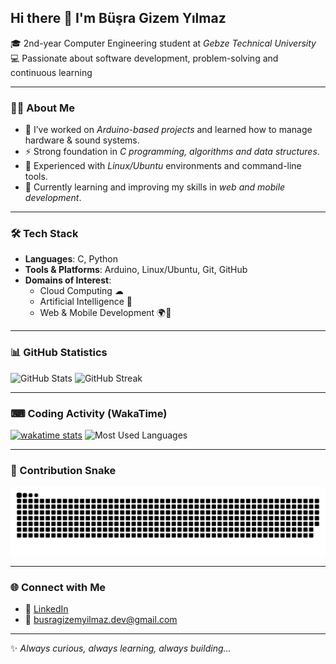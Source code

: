 ## Hi there 👋 I'm Büşra Gizem Yılmaz  

🎓 2nd-year Computer Engineering student at *Gebze Technical University*  
💻 Passionate about software development, problem-solving and continuous learning  

---

### 🧑‍💻 About Me
- 🔭 I’ve worked on *Arduino-based projects* and learned how to manage hardware & sound systems.  
- ⚡ Strong foundation in *C programming, algorithms and data structures*.  
- 🐧 Experienced with *Linux/Ubuntu* environments and command-line tools.  
- 🌱 Currently learning and improving my skills in *web and mobile development*.  

---

### 🛠 Tech Stack
- **Languages**: C, Python  
- **Tools & Platforms**: Arduino, Linux/Ubuntu, Git, GitHub  
- **Domains of Interest**:  
  - Cloud Computing ☁  
  - Artificial Intelligence 🤖  
  - Web & Mobile Development 🌍📱  

---

### 📊 GitHub Statistics  

![GitHub Stats](https://github-readme-stats.vercel.app/api?username=busragizemyilmaz&show_icons=true&theme=tokyonight&cache_seconds=60&include_all_commits=true&count_private=true) ![GitHub Streak](https://github-readme-streak-stats.herokuapp.com/?user=busragizemyilmaz&theme=tokyonight&hide_border=false) 

---

### ⌨ Coding Activity (WakaTime)  
[![wakatime stats](https://github-readme-stats.vercel.app/api/wakatime?username=busragizemyilmaz&theme=tokyonight&cache_seconds=1800)](https://wakatime.com/@busragizemyilmaz)  ![Most Used Languages](https://github-readme-stats.vercel.app/api/top-langs/?username=busragizemyilmaz&theme=tokyonight&langs_count=10) 

---

### 🐍 Contribution Snake  

![Snake animation](https://github.com/busragizemyilmaz/busragizemyilmaz/blob/output/dist/github-contribution-grid-snake.svg)


---

### 🌐 Connect with Me
- 💼 [LinkedIn](https://www.linkedin.com/in/büşra-gizem-yılmaz/)  
- 📧 busragizemyilmaz.dev@gmail.com  

---

✨ *Always curious, always learning, always building...*  

